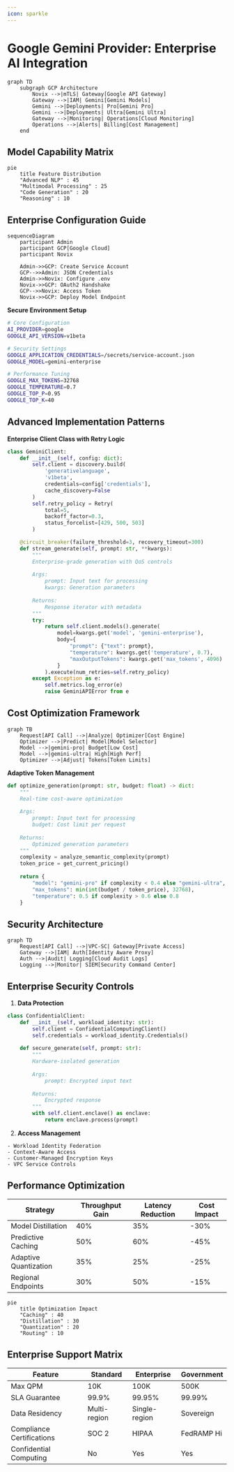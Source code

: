 ```yaml
---
icon: sparkle
---
```


# Google Gemini Provider: Enterprise AI Integration

```mermaid
graph TD
    subgraph GCP Architecture
        Novix -->|mTLS| Gateway[Google API Gateway]
        Gateway -->|IAM| Gemini[Gemini Models]
        Gemini -->|Deployments| Pro[Gemini Pro]
        Gemini -->|Deployments| Ultra[Gemini Ultra]
        Gateway -->|Monitoring| Operations[Cloud Monitoring]
        Operations -->|Alerts| Billing[Cost Management]
    end
```

## Model Capability Matrix

```mermaid
pie
    title Feature Distribution
    "Advanced NLP" : 45
    "Multimodal Processing" : 25
    "Code Generation" : 20
    "Reasoning" : 10
```

## Enterprise Configuration Guide

```mermaid
sequenceDiagram
    participant Admin
    participant GCP[Google Cloud]
    participant Novix
    
    Admin->>GCP: Create Service Account
    GCP-->>Admin: JSON Credentials
    Admin->>Novix: Configure .env
    Novix->>GCP: OAuth2 Handshake
    GCP-->>Novix: Access Token
    Novix->>GCP: Deploy Model Endpoint
```

**Secure Environment Setup**

```bash
# Core Configuration
AI_PROVIDER=google
GOOGLE_API_VERSION=v1beta

# Security Settings
GOOGLE_APPLICATION_CREDENTIALS=/secrets/service-account.json
GOOGLE_MODEL=gemini-enterprise

# Performance Tuning
GOOGLE_MAX_TOKENS=32768
GOOGLE_TEMPERATURE=0.7
GOOGLE_TOP_P=0.95
GOOGLE_TOP_K=40
```

## Advanced Implementation Patterns

**Enterprise Client Class with Retry Logic**

```python
class GeminiClient:
    def __init__(self, config: dict):
        self.client = discovery.build(
            'generativelanguage',
            'v1beta',
            credentials=config['credentials'],
            cache_discovery=False
        )
        self.retry_policy = Retry(
            total=5,
            backoff_factor=0.3,
            status_forcelist=[429, 500, 503]
        )

    @circuit_breaker(failure_threshold=3, recovery_timeout=300)
    def stream_generate(self, prompt: str, **kwargs):
        """
        Enterprise-grade generation with QoS controls
        
        Args:
            prompt: Input text for processing
            kwargs: Generation parameters
            
        Returns:
            Response iterator with metadata
        """
        try:
            return self.client.models().generate(
                model=kwargs.get('model', 'gemini-enterprise'),
                body={
                    "prompt": {"text": prompt},
                    "temperature": kwargs.get('temperature', 0.7),
                    "maxOutputTokens": kwargs.get('max_tokens', 4096)
                }
            ).execute(num_retries=self.retry_policy)
        except Exception as e:
            self.metrics.log_error(e)
            raise GeminiAPIError from e
```

## Cost Optimization Framework

```mermaid
graph TB
    Request[API Call] -->|Analyze| Optimizer[Cost Engine]
    Optimizer -->|Predict| Model[Model Selector]
    Model -->|gemini-pro| Budget[Low Cost]
    Model -->|gemini-ultra| High[High Perf]
    Optimizer -->|Adjust| Tokens[Token Limits]
```

**Adaptive Token Management**

```python
def optimize_generation(prompt: str, budget: float) -> dict:
    """
    Real-time cost-aware optimization
    
    Args:
        prompt: Input text for processing
        budget: Cost limit per request
        
    Returns:
        Optimized generation parameters
    """
    complexity = analyze_semantic_complexity(prompt)
    token_price = get_current_pricing()
    
    return {
        "model": "gemini-pro" if complexity < 0.4 else "gemini-ultra",
        "max_tokens": min(int(budget / token_price), 32768),
        "temperature": 0.5 if complexity > 0.6 else 0.8
    }
```

## Security Architecture

```mermaid
graph TD
    Request[API Call] -->|VPC-SC| Gateway[Private Access]
    Gateway -->|IAM| Auth[Identity Aware Proxy]
    Auth -->|Audit| Logging[Cloud Audit Logs]
    Logging -->|Monitor| SIEM[Security Command Center]
```

## Enterprise Security Controls

1. **Data Protection**

```python
class ConfidentialClient:
    def __init__(self, workload_identity: str):
        self.client = ConfidentialComputingClient()
        self.credentials = workload_identity.Credentials()
        
    def secure_generate(self, prompt: str):
        """
        Hardware-isolated generation
        
        Args:
            prompt: Encrypted input text
            
        Returns:
            Encrypted response
        """
        with self.client.enclave() as enclave:
            return enclave.process(prompt)
```

2. **Access Management**

```
- Workload Identity Federation
- Context-Aware Access
- Customer-Managed Encryption Keys
- VPC Service Controls
```

## Performance Optimization

| Strategy              | Throughput Gain | Latency Reduction | Cost Impact |
| --------------------- | --------------- | ----------------- | ----------- |
| Model Distillation    | 40%             | 35%               | -30%        |
| Predictive Caching    | 50%             | 60%               | -45%        |
| Adaptive Quantization | 35%             | 25%               | -25%        |
| Regional Endpoints    | 30%             | 50%               | -15%        |

```mermaid
pie
    title Optimization Impact
    "Caching" : 40
    "Distillation" : 30
    "Quantization" : 20
    "Routing" : 10
```

## Enterprise Support Matrix

| Feature                   | Standard     | Enterprise    | Government |
| ------------------------- | ------------ | ------------- | ---------- |
| Max QPM                   | 10K          | 100K          | 500K       |
| SLA Guarantee             | 99.9%        | 99.95%        | 99.99%     |
| Data Residency            | Multi-region | Single-region | Sovereign  |
| Compliance Certifications | SOC 2        | HIPAA         | FedRAMP Hi |
| Confidential Computing    | No           | Yes           | Yes        |
